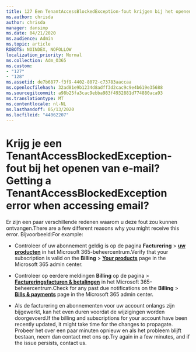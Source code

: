 ```yaml
---
title: 127 Een TenantAccessBlockedException-fout krijgen bij het openen van e-mail?
ms.author: chrisda
author: chrisda
manager: dansimp
ms.date: 04/21/2020
ms.audience: Admin
ms.topic: article
ROBOTS: NOINDEX, NOFOLLOW
localization_priority: Normal
ms.collection: Adm_O365
ms.custom:
- "127"
- "128"
ms.assetid: de7b6877-f3f9-4402-8072-c73783aaccaa
ms.openlocfilehash: 32ad81e9b1234d8adff3d2cac9c9e4b619e35688
ms.sourcegitcommit: a98b25fa3cac9ebba983f4932881d774880aca93
ms.translationtype: MT
ms.contentlocale: nl-NL
ms.lasthandoff: 05/13/2020
ms.locfileid: "44062207"
---
```

# <a name="getting-a-tenantaccessblockedexception-error-when-accessing-email"></a><span data-ttu-id="4023b-102">Krijg je een TenantAccessBlockedException-fout bij het openen van e-mail?</span><span class="sxs-lookup"><span data-stu-id="4023b-102">Getting a TenantAccessBlockedException error when accessing email?</span></span>

<span data-ttu-id="4023b-103">Er zijn een paar verschillende redenen waarom u deze fout zou kunnen ontvangen.</span><span class="sxs-lookup"><span data-stu-id="4023b-103">There are a few different reasons why you might receive this error.</span></span> <span data-ttu-id="4023b-104">Bijvoorbeeld:</span><span class="sxs-lookup"><span data-stu-id="4023b-104">For example:</span></span>

- <span data-ttu-id="4023b-105">Controleer of uw abonnement geldig is op de pagina **Facturering** \> **[uw producten](https://portal.office.com/adminportal/home#/subscriptions)** in het Microsoft 365-beheercentrum.</span><span class="sxs-lookup"><span data-stu-id="4023b-105">Verify that your subscription is valid on the **Billing** \> **[Your products](https://portal.office.com/adminportal/home#/subscriptions)** page in the Microsoft 365 admin center.</span></span>

- <span data-ttu-id="4023b-106">Controleer op eerdere meldingen **Billing** op de pagina \> **[Factureringsfacturen & betalingen](https://portal.office.com/adminportal/home#/billoverview)** in het Microsoft 365-beheercentrum.</span><span class="sxs-lookup"><span data-stu-id="4023b-106">Check for any past due notifications on the **Billing** \> **[Bills & payments](https://portal.office.com/adminportal/home#/billoverview)** page in the Microsoft 365 admin center.</span></span>

- <span data-ttu-id="4023b-107">Als de facturering en abonnementen voor uw account onlangs zijn bijgewerkt, kan het even duren voordat de wijzigingen worden doorgevoerd.</span><span class="sxs-lookup"><span data-stu-id="4023b-107">If the billing and subscriptions for your account have been recently updated, it might take time for the changes to propagate.</span></span> <span data-ttu-id="4023b-108">Probeer het over een paar minuten opnieuw en als het probleem blijft bestaan, neem dan contact met ons op.</span><span class="sxs-lookup"><span data-stu-id="4023b-108">Try again in a few minutes, and if the issue persists, contact us.</span></span>
